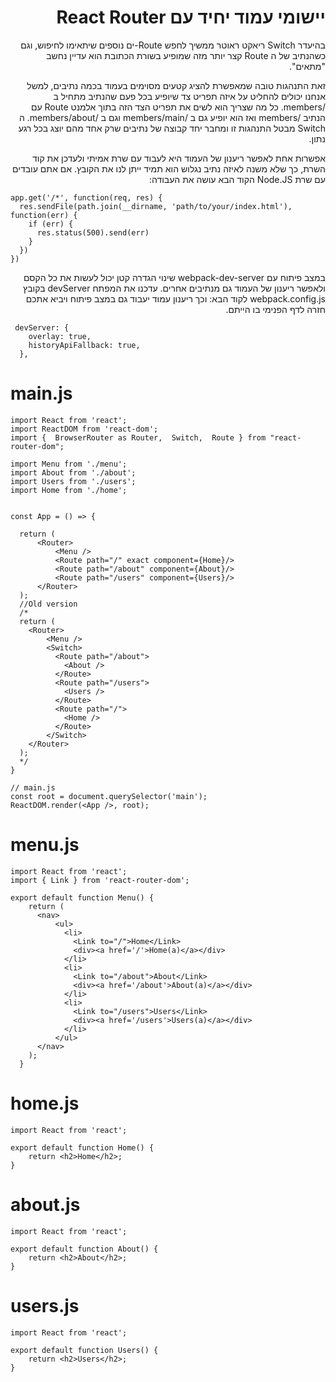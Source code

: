 <div dir = "rtl">
  <h1>   יישומי עמוד יחיד עם React Router  </h1>
  <p>
  בהיעדר Switch ריאקט ראוטר ממשיך לחפש Route-ים נוספים שיתאימו לחיפוש, וגם כשהנתיב של ה Route קצר יותר מזה שמופיע בשורת הכתובת הוא עדיין נחשב "מתאים".

זאת התנהגות טובה שמאפשרת להציג קטעים מסוימים בעמוד בכמה נתיבים, למשל אנחנו יכולים להחליט על איזה תפריט צד שיופיע בכל פעם שהנתיב מתחיל ב /members. כל מה שצריך הוא לשים את תפריט הצד הזה בתוך אלמנט Route עם הנתיב /members ואז הוא יופיע גם ב /members/main וגם ב /members/about. ה Switch מבטל התנהגות זו ומחבר יחד קבוצה של נתיבים שרק אחד מהם יוצג בכל רגע נתון.
  </p>
</div>
<p dir="rtl">
  אפשרות אחת לאפשר ריענון של העמוד היא לעבוד עם שרת אמיתי ולעדכן את קוד השרת, כך שלא משנה לאיזה נתיב נגלוש הוא תמיד ייתן לנו את הקובץ. אם אתם עובדים עם שרת Node.JS הקוד הבא עושה את העבודה:
</p>

```JS
app.get('/*', function(req, res) {
  res.sendFile(path.join(__dirname, 'path/to/your/index.html'), function(err) {
    if (err) {
      res.status(500).send(err)
    }
  })
})
```

<p dir="rtl">
במצב פיתוח עם webpack-dev-server שינוי הגדרה קטן יכול לעשות את כל הקסם ולאפשר ריענון של העמוד גם מנתיבים אחרים. עדכנו את המפתח devServer בקובץ webpack.config.js לקוד הבא:
וכך ריענון עמוד יעבוד גם במצב פיתוח ויביא אתכם חזרה לדף הפנימי בו הייתם.

</p>

```JS
 devServer: {
    overlay: true,
    historyApiFallback: true,
  },
```

# main.js 
```JS
import React from 'react';
import ReactDOM from 'react-dom';
import {  BrowserRouter as Router,  Switch,  Route } from "react-router-dom";

import Menu from './menu';
import About from './about';
import Users from './users';
import Home from './home';


const App = () => {

  return (
      <Router>
          <Menu />
          <Route path="/" exact component={Home}/>
          <Route path="/about" component={About}/>
          <Route path="/users" component={Users}/>
      </Router>
  );
  //Old version
  /*
  return (
    <Router>
        <Menu />
        <Switch>
          <Route path="/about">
            <About />
          </Route>
          <Route path="/users">
            <Users />
          </Route>
          <Route path="/">
            <Home />
          </Route>
        </Switch>
    </Router>
  );
  */
}

// main.js
const root = document.querySelector('main');
ReactDOM.render(<App />, root);

```
# menu.js
```JS
import React from 'react';
import { Link } from 'react-router-dom';

export default function Menu() {
    return (
      <nav>
          <ul>
            <li>
              <Link to="/">Home</Link>
              <div><a href='/'>Home(a)</a></div>
            </li>
            <li>
              <Link to="/about">About</Link>
              <div><a href='/about'>About(a)</a></div>
            </li>
            <li>
              <Link to="/users">Users</Link>
              <div><a href='/users'>Users(a)</a></div>
            </li>
          </ul>
      </nav>
    );
  }
```
# home.js
```JS
import React from 'react';

export default function Home() {
    return <h2>Home</h2>;
}
```
# about.js
```JS
import React from 'react';

export default function About() {
    return <h2>About</h2>;
}
```
# users.js
```JS
import React from 'react';

export default function Users() {
    return <h2>Users</h2>;
}
```
